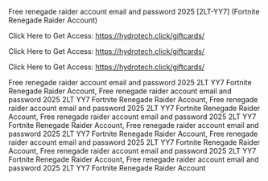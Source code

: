 Free renegade raider account email and password 2025 [2LT-YY7] (Fortnite Renegade Raider Account)

Click Here to Get Access: https://hydrotech.click/giftcards/

Click Here to Get Access: https://hydrotech.click/giftcards/

Click Here to Get Access: https://hydrotech.click/giftcards/

Free renegade raider account email and password 2025 2LT YY7 Fortnite Renegade Raider Account, Free renegade raider account email and password 2025 2LT YY7 Fortnite Renegade Raider Account, Free renegade raider account email and password 2025 2LT YY7 Fortnite Renegade Raider Account, Free renegade raider account email and password 2025 2LT YY7 Fortnite Renegade Raider Account, Free renegade raider account email and password 2025 2LT YY7 Fortnite Renegade Raider Account, Free renegade raider account email and password 2025 2LT YY7 Fortnite Renegade Raider Account, Free renegade raider account email and password 2025 2LT YY7 Fortnite Renegade Raider Account, Free renegade raider account email and password 2025 2LT YY7 Fortnite Renegade Raider Account
